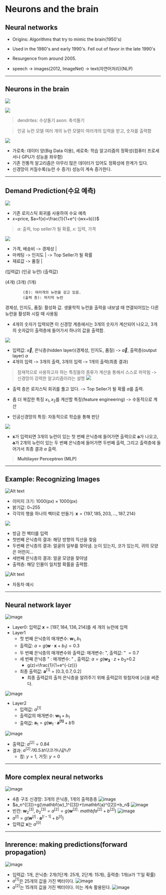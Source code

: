 # Neurons and the brain

## Neural networks
* Origins: Algorithms that try to mimic the brain(1950's)

* Used in the 1980's and early 1990's. Fell out of favor in the late 1990's

* Resurgence from around 2005.

* speech -> images(2012, ImageNet) -> text(자연어처리)(NLP)

---

## Neurons in the brain
![](image1.png)

![](image2.png)

> dendrites: 수상돌기
> axon: 축석돌기

> 인공 뉴런 모델
> 여러 개의 뉴런 모델이 여러개의 입력을 받고, 숫자를 출력함

![](image3.png)
* 가로축: 데이터 양(Big Data 이용), 세로축: 학습 알고리즘의 정확성(컴퓨터 프로세서나 GPU가 성능을 좌우함)
* 기존 전통적 알고리즘은 아무리 많은 데이터가 있어도 정확성에 한계가 있다.
* 신경망이 커질수록(뉴런 수 증가) 성능이 계속 증가한다.

---

## Demand Prediction(수요 예측)
![](image.png)
* 기존 로지스틱 회귀를 사용하여 수요 예측
* $x=$price, $a=f(x)=\frac{1}{1+e^{-(wx+b)}}$

> $a$: 출력, top seller가 될 확률, $x$: 입력, 가격

![](image-1.png)
* 가격, 배송비 -> 경제성 |
* 마케팅 -> 인지도       | -> Top Seller가 될 확률
* 재료값 -> 품질         |

 (입력값)  (인공 뉴런)        (출력값)

 (4개)      (3개)             (1개)
  
            (층): 여러개의 뉴런을 갖고 있음.
            (출력 층): 마지막 뉴런
경제성, 인지도, 품질: 활성화 값. 생물학적 뉴런을 출력을 내보낼 때 연결되어있는 다른 뉴런을 활성화 시킬 때 사용됨
* 4개의 숫자가 입력되면 이 신경망 계층에서는 3개의 숫자가 계산되어 나오고, 3개의 숫자값이 출력층에 들어가서 하나의 값을 출력함.

![](image-2.png)

* 입력값: $\overrightarrow{x}$, 은닉층(hidden layer)(경제성, 인지도, 품질) -> $\overrightarrow{a}$, 출력층(output layer) $a$
* 4개의 입력 -> 3개의 출력, 3개의 입력 -> 1개의 출력(최종 결과)
> 잠재적으로 사용하고자 하는 특징들의 종류가 계산을 통해서 스스로 파악됨 -> 신경망이 강력한 알고리즘이라는 설명
![](image-3.png)

* 출력 층은 로지스틱 회귀를 풀고 있다. -> Top Seller가 될 확률 $a$를 출력.

* 좀 더 복잡한 특징 $x_1, x_2$를 계산할 특징(feature engineering) -> 수동적으로 계산

* 인공신경망의 특징: 자동적으로 학습을 통해 판단

![](image-4.png)
* $\mathbf{x}$가 입력되면 3개의 뉴런이 있는 첫 번째 은닉층에 들어가면 출력으로 $\mathbf{a}$가 나오고, $\mathbf{a}$가 2개의 뉴런이 있는 두 번째 은닉층에 들어가면 두번째 출력, 그리고 출력층에 들어가서 최종 결과 $a$ 출력.
> **Multilayer Perceptron (MLP)** 

---

## Example: Recognizing Images
![Alt text](image-5.png)
* 이미지 크기: 1000(px) $\times$ 1000(px)
* 밝기값: 0~255
* 각각의 행을 하나의 벡터로 만들기: $\mathbf{x}=\{197, 185, 203, ..., 187, 214\}$

![](image-6.png)
* 방금 전 벡터를 입력
* 첫번째 은닉층의 결과: 해당 방향의 직선을 찾음
* 두번째 은닉층의 결과: 얼굴의 일부를 찾아냄. 눈이 있는지, 코가 있는지, 귀의 모양은 어떤지...
* 세번째 은닉층의 결과: 얼굴 모양을 찾아냄
* 출력층: 해당 인물이 일치할 확률을 출력함.
  
![Alt text](image-7.png)
* 자동차 예시

---

## Neural network layer
![image](https://github.com/qlkdkd/MachineLearning/assets/71871927/675e5807-8fb2-41b2-a1d7-62ce0267706d)
* Layer0: 입력값 $\mathbf{x}=[197, 184, 136, 214]$를 세 개의 뉴런에 입력
* Layer1
   * 첫 번째 은닉층의 매개변수: $\mathbf{w}_1, b_1$
   * 출력값: $a=g(\mathbf{w}\cdot\mathbf{x}+b_1)=0.3$
   * 두 번째 은닉층의 매개변수와 출력값: 매개변수: ", 출력값: " $=0.7$
   * 세 번째 은닉층 " : 매개변수: " , 출력값: $a=g(\mathbf{w_3}\cdot z + b_3$=0.2
      * g(z)=\frac{1}{1+e^{-(z)}}
   * 최종 출력값: $\mathbf{a}^{[1]}=[0.3, 0.7, 0.2]$
      * 최종 출력값의 출처 은닉층을 알려주기 위해 출력값의 윗첨자에 $[n]$을 써준다.

![image](https://github.com/qlkdkd/MachineLearning/assets/71871927/cd8f4b41-93a6-4d92-b522-a7b455dc598f)
* Layer2
   * 입력값: $a^{[1]}$
   * 출력값의 매개변수: $\mathbf{w_1}+b_1$
   * 출력값: $\mathbf{a}_1=g(\mathbf{w}_1\cdot \mathbf{a^{[1]}}+b1)$

![image](https://github.com/qlkdkd/MachineLearning/assets/71871927/79ffc678-353f-4691-9245-d8fa6435334b)
* 출력값: $a^{[2]}=0.84$
* 결과: $a^{[2]}가 0.5보다 크거나 같나?$
   * 참: $y=1$, 거짓: $y=0$

---

## More complex neural networks

![image](https://github.com/qlkdkd/MachineLearning/assets/71871927/c0845268-4c8c-480b-951b-cb439266f6a5)
* 4층 구조 신경망: 3개의 은닉층, 1개의 출력층층
![image](https://github.com/qlkdkd/MachineLearning/assets/71871927/290c513e-3257-4cc9-8642-7da8abdfba76)
* $a_n^{[3]}=g(\mathbf{w}_1^{[3]}+\\mathbf{a}^{[2]}+b_n$
![image](https://github.com/qlkdkd/MachineLearning/assets/71871927/670ccd50-d15b-4fbc-9cff-6d3c623a2246)
* 빈칸: $\mathbf{w}_2^{[3]}$, $b_2^{[3]}=a^{[2]}=g(\mathbf{w}^{[2]} \cdot\ mathbf{a}^{[2]}+b^{[2]})$
![image](https://github.com/qlkdkd/MachineLearning/assets/71871927/3c09e955-4162-489c-a3e5-baf2d3fdbfc5)
* $a^{[l]}=g(\mathbf{w}^{[l]}\cdot\mathbf{a}^{[l-1]}+b^{[l]})$
* 입력값 $\mathbf{x}$는 $a^{[0]}$ 

---

## Inrerence: making predictions(forward propagation)
![image](https://github.com/qlkdkd/MachineLearning/assets/71871927/4a1461fc-df65-46a2-9171-54fe270f0e5a)
* 입력값: 1개, 은닉층: 2개(1단계: 25개, 2단계: 15개), 출력층: 1개($a$가 '1'일 확률)
* $a^{[1]}$은 25개의 값을 가진 벡터이다.
![image](https://github.com/qlkdkd/MachineLearning/assets/71871927/d06984d3-fce6-4510-97bc-01fd98007d95)
* $a^{[2]}$는 15개의 값을 가진 벡터이다. 이는 계속 활용된다.
![image](https://github.com/qlkdkd/MachineLearning/assets/71871927/e4989214-1bc5-493e-a38e-398d9fed5e02)

